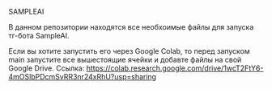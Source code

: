 SAMPLEAI 

В данном репозитории находятся все
необхоимые файлы для запуска тг-бота SampleAI.

Если вы хотите запустить его через Google Colab, 
то перед запуском main запустите все 
вышестоящие ячейки и добавте файлы на свой Google Drive.
Ссылка: https://colab.research.google.com/drive/1wcT2FtY6-4mOSlbPDcmSvRR3nr24xRhU?usp=sharing
